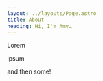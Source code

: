 ```yaml
---
layout: ../layouts/Page.astro
title: About
heading: Hi, I'm Amy…
---
```


Lorem

ipsum

and then some!
